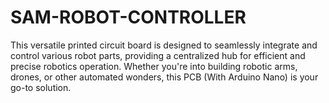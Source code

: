 # SAM-ROBOT-CONTROLLER
This versatile printed circuit board is designed to seamlessly integrate and control various robot parts, providing a centralized hub for efficient and precise robotics operation. Whether you're into building robotic arms, drones, or other automated wonders, this PCB (With Arduino Nano) is your go-to solution. 

